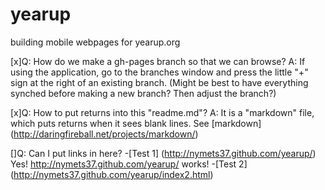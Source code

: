 yearup
======

building mobile webpages for yearup.org

[x]Q: How do we make a gh-pages branch so that we can browse? A: If using the application, 
go to the branches window and press the little "+" sign at the right of an existing branch. 
(Might be best to have everything synched before making a new branch? Then adjust the branch?)

[x]Q: How to put returns into this "readme.md"? A: It is a "markdown" file, which puts returns
when it sees blank lines. See [markdown] (http://daringfireball.net/projects/markdown/) 

[]Q: Can I put links in here? 
-[Test 1] (http://nymets37.github.com/yearup/) Yes! http://nymets37.github.com/yearup/ works!
-[Test 2] (http://nymets37.github.com/yearup/index2.html)
